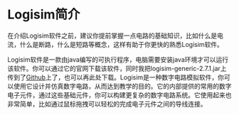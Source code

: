 # Logisim简介

在介绍Logisim软件之前，建议你提前掌握一点电路的基础知识，比如什么是电流，什么是断路，什么是短路等概念，这样有助于你更快的熟悉Logisim软件。

Logisim软件是一款由java编写的可执行程序，电脑需要安装java环境才可以运行该软件。你可以通过它的官网下载该软件，同时我把logisim-generic-2.7.1.jar上传到了[Github](https://github.com/bitetata/Make-A-Computer/tree/main/logisim)上了，也可以再此处下载。Logisim是一种数字电路模拟软件，你可以使用它设计并仿真数字电路，从而达到教学的目的。它的内部提供的常用的数字电子元件，通过这些基础元件，你可以构建更复杂的数字电路系统。它使用起来也非常简单，比如通过鼠标拖拽可以轻松的完成电子元件之间的导线连接。

